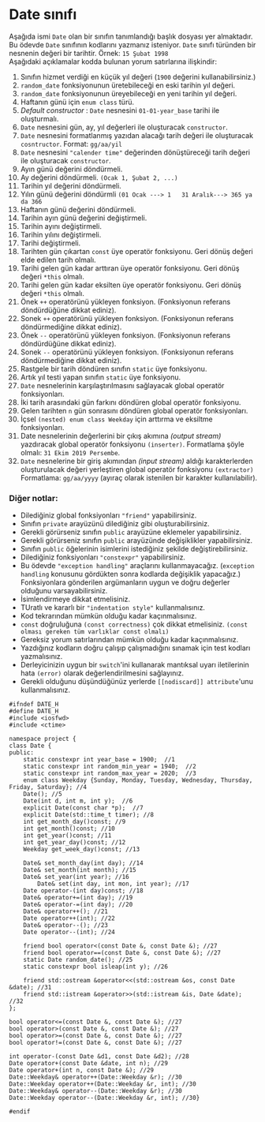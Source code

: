# Date sınıfı

Aşağıda ismi `Date` olan bir sınıfın tanımlandığı başlık dosyası yer almaktadır. 
Bu ödevde `Date` sınıfının kodlarını yazmanız isteniyor.
`Date` sınıfı türünden bir nesnenin değeri bir tarihtir. Örnek: `15 Şubat 1998` <br>
Aşağıdaki açıklamalar kodda bulunan yorum satırlarına ilişkindir:

1. Sınıfın hizmet verdiği en küçük yıl değeri (`1900` değerini kullanabilirsiniz.)
2. `random_date` fonksiyonunun üretebileceği en eski tarihin yıl değeri.
3. `random_date` fonksiyonunun üreyebileceği en yeni tarihin yıl değeri.
4.  Haftanın günü için `enum class` türü.
5.  _Default constructor_ : `Date` nesnesini `01-01-year_base` tarihi ile oluşturmalı.
6. `Date` nesnesini gün, ay, yıl değerleri ile oluşturacak `constructor`.
7. `Date` nesnesini formatlanmış  yazıdan alacağı tarih değeri ile oluşturacak `cosntructor`. Format: `gg/aa/yil`
8. `Date` nesnesini `"calender time"` değerinden dönüştüreceği tarih değeri ile oluşturacak `constructor`.
9. Ayın günü değerini döndürmeli.
10. Ay değerini döndürmeli. `(Ocak 1, Şubat 2, ...)`
11. Tarihin yıl değerini döndürmeli.
12. Yılın günü değerini döndürmli `(01 Ocak ---> 1   31 Aralık---> 365 ya da 366`
13. Haftanın günü değerini döndürmeli.
14. Tarihin ayın günü değerini değiştirmeli.
15. Tarihin ayını değiştirmeli.
16. Tarihin yılını değiştirmeli.
17. Tarihi değiştirmeli.
18. Tarihten gün çıkartan `const` üye operatör fonksiyonu. Geri dönüş değeri elde edilen tarih olmalı.
19. Tarihi gelen gün kadar arttıran üye operatör fonksiyonu. Geri dönüş değeri `*this` olmalı.
20. Tarihi gelen gün kadar eksilten üye operatör fonksiyonu. Geri dönüş değeri `*this` olmalı.
21. Önek `++` operatörünü yükleyen fonksiyon. (Fonksiyonun referans döndürdüğüne dikkat ediniz). 
22. Sonek `++` operatörünü yükleyen fonksiyon. (Fonksiyonun referans döndürmediğine dikkat ediniz). 
23. Önek `--` operatörünü yükleyen fonksiyon. (Fonksiyonun referans döndürdüğüne dikkat ediniz). 
24. Sonek `--` operatörünü yükleyen fonksiyon. (Fonksiyonun referans döndürmediğine dikkat ediniz). 
25. Rastgele bir tarih döndüren sınıfın `static` üye fonksiyonu.
26. Artık yıl testi yapan sınıfın `static` üye fonksiyonu.
27. `Date` nesnelerinin karşılaştırılmasını sağlayacak global operatör fonksiyonları.
28. İki tarih arasındaki gün farkını döndüren global operatör fonksiyonu.
29. Gelen tarihten `n` gün sonrasını döndüren global operatör fonksiyonları.
30. İçsel `(nested) enum class Weekday` için arttırma ve eksiltme fonksiyonları.
31. Date nesnelerinin değerlerini bir çıkış akımına _(output stream)_ yazdıracak global operatör fonksiyonu `(inserter)`.
Formatlama şöyle olmalı:  `31 Ekim 2019 Persembe`.
32. `Date` nesnelerine bir giriş akımından _(input stream)_ aldığı karakterlerden oluşturulacak değeri yerleştiren global operatör fonksiyonu `(extractor)`
Formatlama: `gg/aa/yyyy` (ayıraç olarak istenilen bir karakter kullanılabilir).

### Diğer notlar:
* Dilediğiniz global fonksiyonları `"friend"` yapabilirsiniz.
* Sınıfın `private` arayüzünü dilediğiniz gibi oluşturabilirsiniz.
* Gerekli görürseniz sınıfın `public` arayüzüne eklemeler yapabilirsiniz.
* Gerekli görürseniz sınıfın `public` arayüzünde değişiklikler yapabilirsiniz.
* Sınıfın `public` öğelerinin isimlerini istediğiniz şekilde değiştirebilirsiniz.
* Dilediğiniz fonksiyonları `"constexpr"` yapabilirsiniz.
* Bu ödevde `"exception handling"` araçlarını kullanmayacağız. (`exception handling` konusunu gördükten sonra kodlarda değişiklik yapacağız.) Fonksiyonlara gönderilen argümanların uygun ve doğru değerler olduğunu varsayabilirsiniz.
* İsimlendirmeye dikkat etmelisiniz.
* TUratlı ve kararlı bir `"indentation style"` kullanmalısınız. 
* Kod tekrarından mümkün olduğu kadar kaçınmalısınız.
* `const` doğruluğuna `(const correctness)` çok dikkat etmelisiniz. `(const olması gereken tüm varlıklar const olmalı)`
* Gereksiz yorum satırlarından mümkün olduğu kadar kaçınmalısınız.
* Yazdığınız kodların doğru çalışıp çalışmadığını sınamak için test kodları yazmalısınız.
* Derleyicinizin uygun bir `switch`'ini kullanarak mantıksal uyarı iletilerinin hata `(error)` olarak değerlendirilmesini sağlayınız.
* Gerekli olduğunu düşündüğünüz yerlerde `[[nodiscard]] attribute`'unu kullanmalısınız.


```
#ifndef DATE_H
#define DATE_H
#include <iosfwd>
#include <ctime>

namespace project {
class Date {
public:
	static constexpr int year_base = 1900;  //1
	static constexpr int random_min_year = 1940;  //2
	static constexpr int random_max_year = 2020;  //3
	enum class Weekday {Sunday, Monday, Tuesday, Wednesday, Thursday, Friday, Saturday}; //4
	Date(); //5 
	Date(int d, int m, int y);  //6
	explicit Date(const char *p);  //7
	explicit Date(std::time_t timer); //8
	int get_month_day()const; //9
	int get_month()const; //10
	int get_year()const; //11
	int get_year_day()const; //12
	Weekday get_week_day()const; //13

	Date& set_month_day(int day); //14
	Date& set_month(int month); //15
	Date& set_year(int year); //16
        Date& set(int day, int mon, int year); //17
	Date operator-(int day)const; //18
	Date& operator+=(int day); //19
	Date& operator-=(int day); //20
	Date& operator++(); //21
	Date operator++(int); //22
	Date& operator--(); //23
	Date operator--(int); //24
	
	friend bool operator<(const Date &, const Date &); //27
	friend bool operator==(const Date &, const Date &); //27
	static Date random_date(); //25
	static constexpr bool isleap(int y); //26
	
	friend std::ostream &operator<<(std::ostream &os, const Date &date); //31
	friend std::istream &operator>>(std::istream &is, Date &date); //32
};

bool operator<=(const Date &, const Date &); //27
bool operator>(const Date &, const Date &); //27
bool operator>=(const Date &, const Date &); //27
bool operator!=(const Date &, const Date &); //27

int operator-(const Date &d1, const Date &d2); //28
Date operator+(const Date &date, int n); //29
Date operator+(int n, const Date &); //29
Date::Weekday& operator++(Date::Weekday &r); //30
Date::Weekday operator++(Date::Weekday &r, int); //30
Date::Weekday& operator--(Date::Weekday &r); //30
Date::Weekday operator--(Date::Weekday &r, int); //30}

#endif
```
